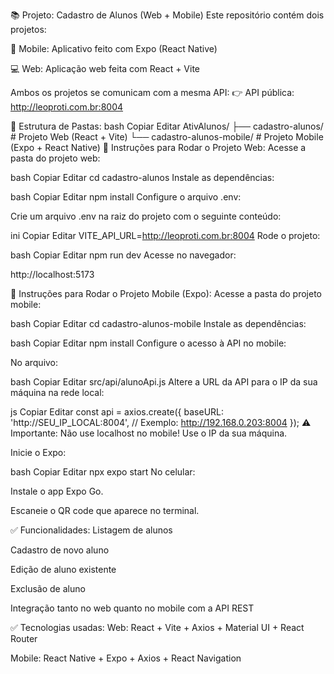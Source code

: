 📚 Projeto: Cadastro de Alunos (Web + Mobile)
Este repositório contém dois projetos:

📱 Mobile: Aplicativo feito com Expo (React Native)

💻 Web: Aplicação web feita com React + Vite

Ambos os projetos se comunicam com a mesma API:
👉 API pública: http://leoproti.com.br:8004

📂 Estrutura de Pastas:
bash
Copiar
Editar
AtivAlunos/
├── cadastro-alunos/          # Projeto Web (React + Vite)
└── cadastro-alunos-mobile/   # Projeto Mobile (Expo + React Native)
🚀 Instruções para Rodar o Projeto Web:
Acesse a pasta do projeto web:

bash
Copiar
Editar
cd cadastro-alunos
Instale as dependências:

bash
Copiar
Editar
npm install
Configure o arquivo .env:

Crie um arquivo .env na raiz do projeto com o seguinte conteúdo:

ini
Copiar
Editar
VITE_API_URL=http://leoproti.com.br:8004
Rode o projeto:

bash
Copiar
Editar
npm run dev
Acesse no navegador:

http://localhost:5173

📲 Instruções para Rodar o Projeto Mobile (Expo):
Acesse a pasta do projeto mobile:

bash
Copiar
Editar
cd cadastro-alunos-mobile
Instale as dependências:

bash
Copiar
Editar
npm install
Configure o acesso à API no mobile:

No arquivo:

bash
Copiar
Editar
src/api/alunoApi.js
Altere a URL da API para o IP da sua máquina na rede local:

js
Copiar
Editar
const api = axios.create({
  baseURL: 'http://SEU_IP_LOCAL:8004',  // Exemplo: http://192.168.0.203:8004
});
⚠️ Importante: Não use localhost no mobile! Use o IP da sua máquina.

Inicie o Expo:

bash
Copiar
Editar
npx expo start
No celular:

Instale o app Expo Go.

Escaneie o QR code que aparece no terminal.

✅ Funcionalidades:
Listagem de alunos

Cadastro de novo aluno

Edição de aluno existente

Exclusão de aluno

Integração tanto no web quanto no mobile com a API REST

✅ Tecnologias usadas:
Web: React + Vite + Axios + Material UI + React Router

Mobile: React Native + Expo + Axios + React Navigation

